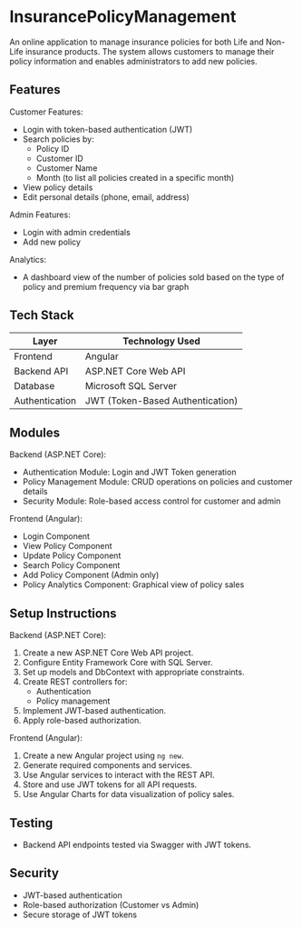 ﻿InsurancePolicyManagement
==================================

An online application to manage insurance policies for both Life and Non-Life insurance products. The system allows customers to manage their policy information and enables administrators to add new policies.

Features
--------

Customer Features:
- Login with token-based authentication (JWT)
- Search policies by:
  - Policy ID
  - Customer ID
  - Customer Name
  - Month (to list all policies created in a specific month)
- View policy details
- Edit personal details (phone, email, address)

Admin Features:
- Login with admin credentials
- Add new policy

Analytics:
- A dashboard view of the number of policies sold based on the type of policy and premium frequency via bar graph

Tech Stack
----------

| Layer              | Technology Used                  |
|-------------------|----------------------------------|
| Frontend          | Angular                          |
| Backend API       | ASP.NET Core Web API             |
| Database          | Microsoft SQL Server             |
| Authentication    | JWT (Token-Based Authentication) |

Modules
-------

Backend (ASP.NET Core):
- Authentication Module: Login and JWT Token generation
- Policy Management Module: CRUD operations on policies and customer details
- Security Module: Role-based access control for customer and admin

Frontend (Angular):
- Login Component
- View Policy Component
- Update Policy Component
- Search Policy Component
- Add Policy Component (Admin only)
- Policy Analytics Component: Graphical view of policy sales

Setup Instructions
------------------

Backend (ASP.NET Core):
1. Create a new ASP.NET Core Web API project.
2. Configure Entity Framework Core with SQL Server.
3. Set up models and DbContext with appropriate constraints.
4. Create REST controllers for:
   - Authentication
   - Policy management
5. Implement JWT-based authentication.
6. Apply role-based authorization.

Frontend (Angular):
1. Create a new Angular project using `ng new`.
2. Generate required components and services.
3. Use Angular services to interact with the REST API.
4. Store and use JWT tokens for all API requests.
5. Use Angular Charts for data visualization of policy sales.

Testing
-------

- Backend API endpoints tested via Swagger with JWT tokens.

Security
--------

- JWT-based authentication
- Role-based authorization (Customer vs Admin)
- Secure storage of JWT tokens
